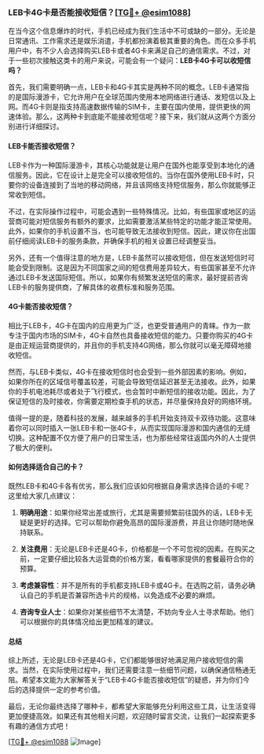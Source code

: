 ### LEB卡4G卡是否能接收短信？[[TG💪+ @esim1088](https://t.me/s/esim1088)]

在当今这个信息爆炸的时代，手机已经成为我们生活中不可或缺的一部分。无论是日常通讯、工作需求还是娱乐消遣，手机都扮演着极其重要的角色。而在众多手机用户中，有不少人会选择购买LEB卡或者4G卡来满足自己的通信需求。不过，对于一些初次接触这类卡的用户来说，可能会有一个疑问：**LEB卡4G卡可以收短信吗？**

首先，我们需要明确一点，LEB卡和4G卡其实是两种不同的概念。LEB卡通常指的是国际漫游卡，它允许用户在全球范围内使用本地网络进行通话、发短信以及上网。而4G卡则是指支持高速数据传输的SIM卡，主要在国内使用，提供更快的网速体验。那么，这两种卡到底能不能接收短信呢？接下来，我们就从这两个方面分别进行详细探讨。

#### LEB卡能否接收短信？

LEB卡作为一种国际漫游卡，其核心功能就是让用户在国外也能享受到本地化的通信服务。因此，它在设计上是完全可以接收短信的。当你在国外使用LEB卡时，只要你的设备连接到了当地的移动网络，并且该网络支持短信服务，那么你就能够正常收到短信。

不过，在实际操作过程中，可能会遇到一些特殊情况。比如，有些国家或地区的运营商可能对短信服务有额外的要求，比如需要激活某些特定的功能才能正常使用。此外，如果你的手机设置不当，也可能导致无法接收到短信。因此，建议你在出国前仔细阅读LEB卡的服务条款，并确保手机的相关设置已经调整妥当。

另外，还有一个值得注意的地方是，LEB卡虽然可以接收短信，但在发送短信时可能会受到限制。这是因为不同国家之间的短信费用差异较大，有些国家甚至不允许通过LEB卡发送国际短信。所以，如果你有频繁发送短信的需求，最好提前咨询LEB卡的服务提供商，了解具体的收费标准和服务范围。

#### 4G卡能否接收短信？

相比于LEB卡，4G卡在国内的应用更为广泛，也更受普通用户的青睐。作为一款专注于国内市场的SIM卡，4G卡自然也具备接收短信的能力。只要你购买的4G卡是由正规运营商提供的，并且你的手机支持4G网络，那么你就可以毫无障碍地接收短信。

然而，与LEB卡类似，4G卡在接收短信时也会受到一些外部因素的影响。例如，如果你所在的区域信号覆盖较差，可能会导致短信延迟甚至无法接收。此外，如果你的手机电池耗尽或者处于飞行模式，也会暂时中断短信的接收功能。因此，为了保证短信的及时接收，你需要定期检查手机的状态，并尽量保持良好的网络环境。

值得一提的是，随着科技的发展，越来越多的手机开始支持双卡双待功能。这意味着你可以同时插入一张LEB卡和一张4G卡，从而实现国际漫游和国内通信的无缝切换。这种配置不仅方便了用户的日常生活，也为那些经常往返国内外的人士提供了极大的便利。

#### 如何选择适合自己的卡？

既然LEB卡和4G卡各有优劣，那么我们应该如何根据自身需求选择合适的卡呢？这里给大家几点建议：

1. **明确用途**：如果你经常出差或旅行，尤其是需要频繁前往国外的话，LEB卡无疑是更好的选择。它可以帮助你避免高昂的国际漫游费，并且让你随时随地保持联系。
   
2. **关注费用**：无论是LEB卡还是4G卡，价格都是一个不可忽视的因素。在购买之前，一定要仔细比较各大运营商的价格方案，看看哪家提供的套餐最符合你的预算。

3. **考虑兼容性**：并不是所有的手机都支持LEB卡或4G卡。在选购之前，请务必确认自己的手机是否兼容所选卡片的规格，以免造成不必要的麻烦。

4. **咨询专业人士**：如果你对某些细节不太清楚，不妨向专业人士寻求帮助。他们可以根据你的具体情况给出更加精准的建议。

#### 总结

综上所述，无论是LEB卡还是4G卡，它们都能够很好地满足用户接收短信的需求。当然，在实际使用过程中，我们还需要注意一些细节问题，以确保通信畅通无阻。希望本文能为大家解答关于“LEB卡4G卡能否接收短信”的疑惑，并为你们今后的选择提供一定的参考价值。

最后，无论你最终选择了哪种卡，都希望大家能够充分利用这些工具，让生活变得更加便捷高效。如果还有其他相关问题，欢迎随时留言交流，让我们一起探索更多有趣的通信方式吧！

[[TG💪+ @esim1088](https://t.me/s/esim1088) ![Image](https://i.postimg.cc/4NQfJmqS/Snipaste-2025-05-13-00-14-12.png)]